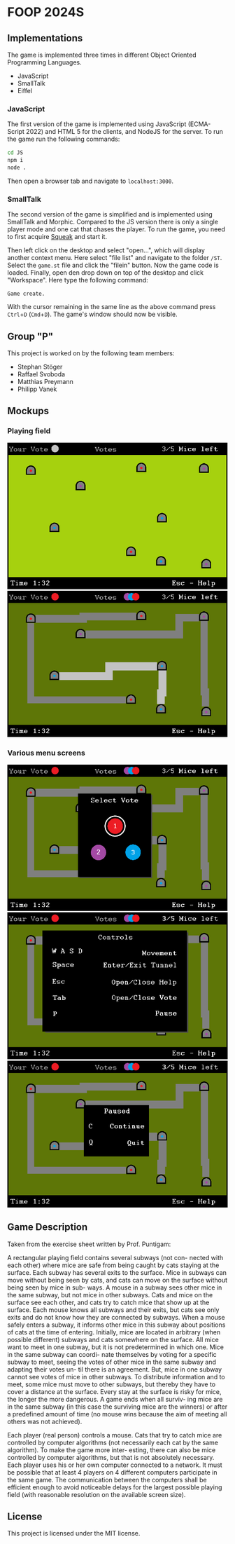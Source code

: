 
# FOOP 2024S

## Implementations
The game is implemented three times in different Object Oriented Programming Languages.

- JavaScript
- SmallTalk
- Eiffel

### JavaScript
The first version of the game is implemented using JavaScript (ECMA-Script 2022) and HTML 5
for the clients, and NodeJS for the server. To run the game run the following commands:

```bash
cd JS
npm i
node .
```

Then open a browser tab and navigate to `localhost:3000`.

### SmallTalk
The second version of the game is simplified and is implemented using SmallTalk and Morphic. 
Compared to the JS version there is only a single player mode and one cat that chases the
player. To run the game, you need to first acquire [Squeak](https://squeak.org/downloads/) and
start it.

Then left click on the desktop and select "open...", which will display another context menu.
Here select "file list" and navigate to the folder `/ST`. Select the `game.st` file and
click the "filein" button. Now the game code is loaded. Finally, open den drop down on top
of the desktop and click "Workspace". Here type the following command:

```
Game create.
```

With the cursor remaining in the same line as the above command press `Ctrl`+`D` (`Cmd`+`D`).
The game's window should now be visible.

## Group "P"
This project is worked on by the following team members:

- Stephan Stöger
- Raffael Svoboda
- Matthias Preymann
- Philipp Vanek
  
## Mockups

### Playing field
![Mockup of the playing field](./assets/playing-field.png)
![Mockup of the playing field when entering a subway tunnel](./assets/inside-tunnel.png)

### Various menu screens
![Mockup of the voting menu](./assets/menu-voting.png)
![Mockup of the controls menu](./assets/menu-controls.png)
![Mockup of the pause menu](./assets/menu-paused.png)

## Game Description
Taken from the exercise sheet written by Prof. Puntigam:

A rectangular playing field contains several subways (not con-
nected with each other) where mice are safe from being caught by
cats staying at the surface. Each subway has several exits to the
surface. Mice in subways can move without being seen by cats, and
cats can move on the surface without being seen by mice in sub-
ways. A mouse in a subway sees other mice in the same subway, but
not mice in other subways. Cats and mice on the surface see each
other, and cats try to catch mice that show up at the surface. Each
mouse knows all subways and their exits, but cats see only exits and
do not know how they are connected by subways. When a mouse
safely enters a subway, it informs other mice in this subway about
positions of cats at the time of entering. Initially, mice are located
in arbitrary (when possible different) subways and cats somewhere
on the surface. All mice want to meet in one subway, but it is not
predetermined in which one. Mice in the same subway can coordi-
nate themselves by voting for a specific subway to meet, seeing the
votes of other mice in the same subway and adapting their votes un-
til there is an agreement. But, mice in one subway cannot see votes
of mice in other subways. To distribute information and to meet,
some mice must move to other subways, but thereby they have to
cover a distance at the surface. Every stay at the surface is risky for
mice, the longer the more dangerous. A game ends when all surviv-
ing mice are in the same subway (in this case the surviving mice are
the winners) or after a predefined amount of time (no mouse wins
because the aim of meeting all others was not achieved).

Each player (real person) controls a mouse. Cats that try to
catch mice are controlled by computer algorithms (not necessarily
each cat by the same algorithm). To make the game more inter-
esting, there can also be mice controlled by computer algorithms,
but that is not absolutely necessary. Each player uses his or her own
computer connected to a network. It must be possible that at least 4
players on 4 different computers participate in the same game. The
communication between the computers shall be efficient enough to
avoid noticeable delays for the largest possible playing field (with
reasonable resolution on the available screen size).

## License
This project is licensed under the MIT license.
